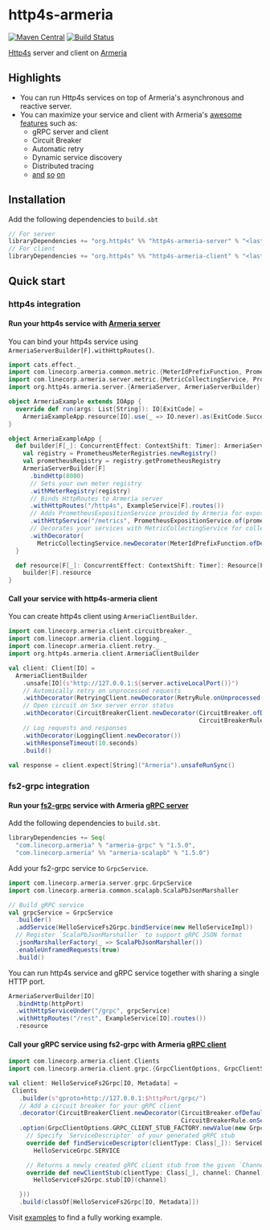 # http4s-armeria

[![Maven Central](https://maven-badges.herokuapp.com/maven-central/org.http4s/http4s-armeria-server_2.13/badge.svg)](https://search.maven.org/search?q=http4s-armeria)
[![Build Status](https://github.com/http4s/http4s-armeria/workflows/Build%20Pull%20Requests/badge.svg?branch=main)](https://github.com/http4s/http4s-armeria/actions?query=workflow%3A"Build+c+Requests")


[Http4s] server and client on [Armeria]

## Highlights

- You can run Http4s services on top of Armeria's asynchronous and reactive server.
- You can maximize your service and client with Armeria's [awesome features](https://armeria.dev/docs#features)
  such as:
    - gRPC server and client
    - Circuit Breaker
    - Automatic retry
    - Dynamic service discovery
    - Distributed tracing
    - [and](https://armeria.dev/docs/server-docservice) [so](https://armeria.dev/docs/server-thrift) [on](https://armeria.dev/docs/advanced-metrics)

## Installation

Add the following dependencies to `build.sbt`
```sbt
// For server
libraryDependencies += "org.http4s" %% "http4s-armeria-server" % "<lastest-version>"
// For client
libraryDependencies += "org.http4s" %% "http4s-armeria-client" % "<lastest-version>"
```

## Quick start

### http4s integration

#### Run your http4s service with [Armeria server](https://armeria.dev/docs/server-basics)

You can bind your http4s service using `ArmeriaServerBuilder[F].withHttpRoutes()`.

```scala
import cats.effect._
import com.linecorp.armeria.common.metric.{MeterIdPrefixFunction, PrometheusMeterRegistries}
import com.linecorp.armeria.server.metric.{MetricCollectingService, PrometheusExpositionService}
import org.http4s.armeria.server.{ArmeriaServer, ArmeriaServerBuilder}

object ArmeriaExample extends IOApp {
  override def run(args: List[String]): IO[ExitCode] =
    ArmeriaExampleApp.resource[IO].use(_ => IO.never).as(ExitCode.Success)
}

object ArmeriaExampleApp {
  def builder[F[_]: ConcurrentEffect: ContextShift: Timer]: ArmeriaServerBuilder[F] = {
    val registry = PrometheusMeterRegistries.newRegistry()
    val prometheusRegistry = registry.getPrometheusRegistry
    ArmeriaServerBuilder[F]
      .bindHttp(8080)
      // Sets your own meter registry
      .withMeterRegistry(registry)
      // Binds HttpRoutes to Armeria server
      .withHttpRoutes("/http4s", ExampleService[F].routes())
      // Adds PrometheusExpositionService provided by Armeria for exposing Prometheus metrics
      .withHttpService("/metrics", PrometheusExpositionService.of(prometheusRegistry))
      // Decorates your services with MetricCollectingService for collecting metrics
      .withDecorator(
        MetricCollectingService.newDecorator(MeterIdPrefixFunction.ofDefault("server")))
  }

  def resource[F[_]: ConcurrentEffect: ContextShift: Timer]: Resource[F, ArmeriaServer[F]] =
    builder[F].resource
}
```

#### Call your service with http4s-armeria client

You can create http4s client using `ArmeriaClientBuilder`.

```scala
import com.linecorp.armeria.client.circuitbreaker._
import com.linecopr.armeria.client.logging._
import com.linecopr.armeria.client.retry._
import org.http4s.armeria.client.ArmeriaClientBuilder 

val client: Client[IO] = 
  ArmeriaClientBuilder
    .unsafe[IO](s"http://127.0.0.1:${server.activeLocalPort()}")
    // Automically retry on unprocessed requests
    .withDecorator(RetryingClient.newDecorator(RetryRule.onUnprocessed()))
    // Open circuit on 5xx server error status
    .withDecorator(CircuitBreakerClient.newDecorator(CircuitBreaker.ofDefaultName(),
                                                     CircuitBreakerRule.onServerErrorStatus()))
    // Log requests and responses
    .withDecorator(LoggingClient.newDecorator())
    .withResponseTimeout(10.seconds)
    .build()
    
val response = client.expect[String]("Armeria").unsafeRunSync()
```

### fs2-grpc integration

#### Run your [fs2-grpc](https://github.com/fiadliel/fs2-grpc) service with Armeria [gRPC server](https://armeria.dev/docs/server-grpc)

Add the following dependencies to `build.sbt`.

```sbt
libraryDependencies += Seq(
  "com.linecorp.armeria" % "armeria-grpc" % "1.5.0",
  "com.linecorp.armeria" %% "armeria-scalapb" % "1.5.0")
```

Add your fs2-grpc service to `GrpcService`.

```scala
import com.linecorp.armeria.server.grpc.GrpcService
import com.linecorp.armeria.common.scalapb.ScalaPbJsonMarshaller

// Build gRPC service
val grpcService = GrpcService
  .builder()
  .addService(HelloServiceFs2Grpc.bindService(new HelloServiceImpl))
  // Register `ScalaPbJsonMarshaller` to support gRPC JSON format
  .jsonMarshallerFactory(_ => ScalaPbJsonMarshaller())
  .enableUnframedRequests(true)
  .build()
```

You can run http4s service and gRPC service together with sharing a single HTTP port.

```scala
ArmeriaServerBuilder[IO]
  .bindHttp(httpPort)
  .withHttpServiceUnder("/grpc", grpcService)
  .withHttpRoutes("/rest", ExampleService[IO].routes())
  .resource
```

#### Call your gRPC service using fs2-grpc with Armeria [gRPC client](https://armeria.dev/docs/client-grpc)

```scala
import com.linecorp.armeria.client.Clients
import com.linecorp.armeria.client.grpc.{GrpcClientOptions, GrpcClientStubFactory}

val client: HelloServiceFs2Grpc[IO, Metadata] =
 Clients
   .builder(s"gproto+http://127.0.0.1:$httpPort/grpc/")
   // Add a circuit breaker for your gRPC client
   .decorator(CircuitBreakerClient.newDecorator(CircuitBreaker.ofDefaultName(),
                                                CircuitBreakerRule.onServerErrorStatus()))
   .option(GrpcClientOptions.GRPC_CLIENT_STUB_FACTORY.newValue(new GrpcClientStubFactory {
     // Specify `ServiceDescriptor` of your generated gRPC stub
     override def findServiceDescriptor(clientType: Class[_]): ServiceDescriptor =
       HelloServiceGrpc.SERVICE

     // Returns a newly created gRPC client stub from the given `Channel`
     override def newClientStub(clientType: Class[_], channel: Channel): AnyRef =
       HelloServiceFs2Grpc.stub[IO](channel)

   }))
   .build(classOf[HelloServiceFs2Grpc[IO, Metadata]])
```

Visit [examples](./examples) to find a fully working example.

[http4s]: https://http4s.org/
[armeria]: https://armeria.dev/
